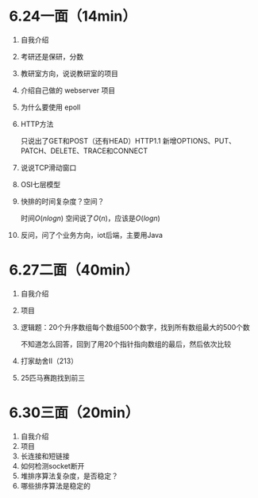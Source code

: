 # 6.24一面（14min）

1. 自我介绍

2. 考研还是保研，分数

3. 教研室方向，说说教研室的项目

4. 介绍自己做的 webserver 项目

5. 为什么要使用 epoll

6. HTTP方法  

    只说出了GET和POST（还有HEAD）HTTP1.1 新增OPTIONS、PUT、PATCH、DELETE、TRACE和CONNECT

7. 说说TCP滑动窗口

8. OSI七层模型

9. 快排的时间复杂度？空间？

    时间$O(nlogn)$ 空间说了$O(n)$，应该是$O(logn)$

10. 反问，问了个业务方向，iot后端，主要用Java

# 6.27二面（40min）

1. 自我介绍

2. 项目

3. 逻辑题：20个升序数组每个数组500个数字，找到所有数组最大的500个数

    不知道怎么回答，回到了用20个指针指向数组的最后，然后依次比较

4. 打家劫舍II（213）

5. 25匹马赛跑找到前三

# 6.30三面（20min）

1. 自我介绍
2. 项目
3. 长连接和短链接
4. 如何检测socket断开
5. 堆排序算法复杂度，是否稳定？
6. 哪些排序算法是稳定的
